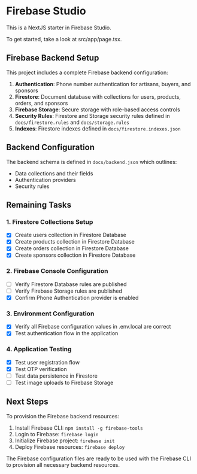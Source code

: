# Firebase Studio

This is a NextJS starter in Firebase Studio.

To get started, take a look at src/app/page.tsx.

## Firebase Backend Setup

This project includes a complete Firebase backend configuration:

1. **Authentication**: Phone number authentication for artisans, buyers, and sponsors
2. **Firestore**: Document database with collections for users, products, orders, and sponsors
3. **Firebase Storage**: Secure storage with role-based access controls
4. **Security Rules**: Firestore and Storage security rules defined in `docs/firestore.rules` and `docs/storage.rules`
5. **Indexes**: Firestore indexes defined in `docs/firestore.indexes.json`

## Backend Configuration

The backend schema is defined in `docs/backend.json` which outlines:
- Data collections and their fields
- Authentication providers
- Security rules

## Remaining Tasks

### 1. Firestore Collections Setup
- [x] Create users collection in Firestore Database
- [x] Create products collection in Firestore Database
- [x] Create orders collection in Firestore Database
- [x] Create sponsors collection in Firestore Database

### 2. Firebase Console Configuration
- [ ] Verify Firestore Database rules are published
- [ ] Verify Firebase Storage rules are published
- [x] Confirm Phone Authentication provider is enabled

### 3. Environment Configuration
- [x] Verify all Firebase configuration values in .env.local are correct
- [x] Test authentication flow in the application

### 4. Application Testing
- [x] Test user registration flow
- [x] Test OTP verification
- [ ] Test data persistence in Firestore
- [ ] Test image uploads to Firebase Storage

## Next Steps

To provision the Firebase backend resources:

1. Install Firebase CLI: `npm install -g firebase-tools`
2. Login to Firebase: `firebase login`
3. Initialize Firebase project: `firebase init`
4. Deploy Firebase resources: `firebase deploy`

The Firebase configuration files are ready to be used with the Firebase CLI to provision all necessary backend resources.
